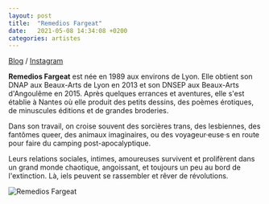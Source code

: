 ```yaml
---
layout: post
title:  "Remedios Fargeat"
date:   2021-05-08 14:34:08 +0200
categories: artistes
---
```

[Blog](http://lemondesouterrain.tumblr.com) / [Instagram](https://www.instagram.com/fake_deep_girl/)

**Remedios Fargeat** est née en 1989 aux environs de Lyon. Elle obtient son DNAP aux Beaux-Arts de Lyon en 2013 et son DNSEP aux Beaux-Arts d'Angoulême en 2015. Après quelques errances et aventures, elle s'est établie à Nantes où elle produit des petits dessins, des poèmes érotiques, de minuscules éditions et de grandes broderies.  

Dans son travail, on croise souvent des sorcières trans, des lesbiennes, des fantômes queer, des animaux imaginaires, ou des voyageur·euse·s en route pour faire du camping post-apocalyptique.  

Leurs relations sociales, intimes, amoureuses survivent et prolifèrent dans un grand monde chaotique, angoissant, et toujours un peu au bord de l'extinction. Là, iels peuvent se rassembler et rêver de révolutions. 

![Remedios Fargeat](/imgs/r_fargeat.jpg)
